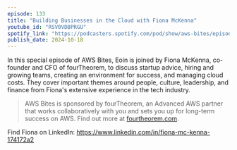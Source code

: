 ```yaml
---
episode: 133
title: "Building Businesses in the Cloud with Fiona McKenna"
youtube_id: "RSV0VDBPRGU"
spotify_link: "https://podcasters.spotify.com/pod/show/aws-bites/episodes/133--Building-Businesses-in-the-Cloud-with-Fiona-McKenna-e2pk0o3"
publish_date: 2024-10-18
---
```


In this special episode of AWS Bites, Eoin is joined by Fiona McKenna, co-founder and CFO of fourTheorem, to discuss startup advice, hiring and growing teams, creating an environment for success, and managing cloud costs. They cover important themes around people, culture, leadership, and finance from Fiona's extensive experience in the tech industry.

> AWS Bites is sponsored by fourTheorem, an Advanced AWS partner that works collaboratively with you and sets you up for long-term success on AWS. Find out more at [fourtheorem.com](https://fourtheorem.com).

Find Fiona on LinkedIn: https://www.linkedin.com/in/fiona-mc-kenna-174172a2